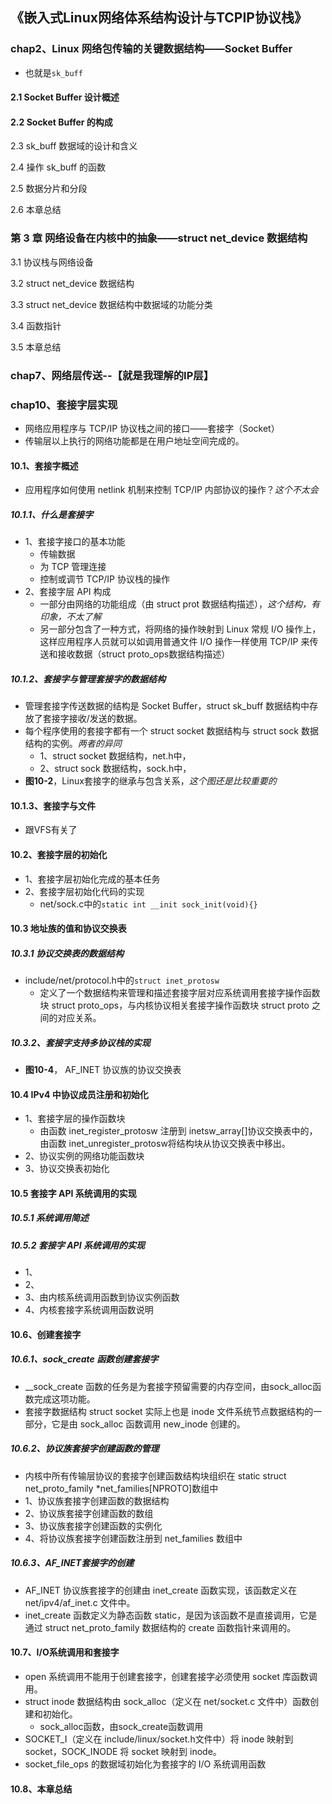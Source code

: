 ## 《嵌入式Linux网络体系结构设计与TCPIP协议栈》

### chap2、Linux 网络包传输的关键数据结构——Socket Buffer

+ 也就是`sk_buff`

#### 2.1 Socket Buffer 设计概述

#### 2.2 Socket Buffer 的构成

2.3 sk_buff 数据域的设计和含义

2.4 操作 sk_buff 的函数

2.5 数据分片和分段

2.6 本章总结

### 第 3 章 网络设备在内核中的抽象——struct net_device 数据结构

3.1 协议栈与网络设备

3.2 struct net_device 数据结构

3.3 struct net_device 数据结构中数据域的功能分类

3.4 函数指针

3.5 本章总结

### chap7、网络层传送--【就是我理解的IP层】

### chap10、套接字层实现

+ 网络应用程序与 TCP/IP 协议栈之间的接口——套接字（Socket）
+ 传输层以上执行的网络功能都是在用户地址空间完成的。

#### 10.1、套接字概述

+ 应用程序如何使用 netlink 机制来控制 TCP/IP 内部协议的操作？*这个不太会*

##### 10.1.1、什么是套接字

+ 1、套接字接口的基本功能
  + 传输数据
  + 为 TCP 管理连接
  + 控制或调节 TCP/IP 协议栈的操作
+ 2、套接字层 API 构成
  + 一部分由网络的功能组成（由 struct prot 数据结构描述），*这个结构，有印象，不太了解*
  + 另一部分包含了一种方式，将网络的操作映射到 Linux 常规 I/O 操作上，这样应用程序人员就可以如调用普通文件 I/O 操作一样使用 TCP/IP 来传送和接收数据（struct proto_ops数据结构描述）

##### 10.1.2、套接字与管理套接字的数据结构

+ 管理套接字传送数据的结构是 Socket Buffer，struct sk_buff 数据结构中存放了套接字接收/发送的数据。
+ 每个程序使用的套接字都有一个 struct socket 数据结构与 struct sock 数据结构的实例。*两者的异同*
  + 1、struct socket 数据结构，net.h中，
  + 2、struct sock 数据结构，sock.h中，
+ **图10-2**，Linux套接字的继承与包含关系，*这个图还是比较重要的*

#### 10.1.3、套接字与文件

+ 跟VFS有关了

#### 10.2、套接字层的初始化

+ 1、套接字层初始化完成的基本任务
+ 2、套接字层初始化代码的实现
  + net/sock.c中的`static int __init sock_init(void){}`

#### 10.3 地址族的值和协议交换表

##### 10.3.1 协议交换表的数据结构

+ include/net/protocol.h中的`struct inet_protosw`
  + 定义了一个数据结构来管理和描述套接字层对应系统调用套接字操作函数块 struct proto_ops，与内核协议相关套接字操作函数块 struct proto 之间的对应关系。

##### 10.3.2、套接字支持多协议栈的实现

+ **图10-4**， AF_INET 协议族的协议交换表

#### 10.4 IPv4 中协议成员注册和初始化

+ 1、套接字层的操作函数块
  + 由函数 inet_register_protosw 注册到 inetsw_array[]协议交换表中的，由函数 inet_unregister_protosw将结构块从协议交换表中移出。
+ 2、协议实例的网络功能函数块
+ 3、协议交换表初始化

#### 10.5 套接字 API 系统调用的实现

##### 10.5.1 系统调用简述

##### 10.5.2 套接字 API 系统调用的实现

+ 1、
+ 2、
+ 3、由内核系统调用函数到协议实例函数
+ 4、内核套接字系统调用函数说明

#### 10.6、创建套接字

##### 10.6.1、sock_create 函数创建套接字

+ __sock_create 函数的任务是为套接字预留需要的内存空间，由sock_alloc函数完成这项功能。
+ 套接字数据结构 struct socket 实际上也是 inode 文件系统节点数据结构的一部分，它是由 sock_alloc 函数调用 new_inode 创建的。

##### 10.6.2、协议族套接字创建函数的管理

+ 内核中所有传输层协议的套接字创建函数结构块组织在 static struct net_proto_family *net_families[NPROTO]数组中
+ 1、协议族套接字创建函数的数据结构
+ 2、协议族套接字创建函数的数组
+ 3、协议族套接字创建函数的实例化
+ 4、将协议族套接字创建函数注册到 net_families 数组中

##### 10.6.3、AF_INET套接字的创建

+ AF_INET 协议族套接字的创建由 inet_create 函数实现，该函数定义在 net/ipv4/af_inet.c 文件中。
+ inet_create 函数定义为静态函数 static，是因为该函数不是直接调用，它是通过 struct net_proto_family 数据结构的 create 函数指针来调用的。

#### 10.7、I/O系统调用和套接字

+ open 系统调用不能用于创建套接字，创建套接字必须使用 socket 库函数调用。
+ struct inode 数据结构由 sock_alloc（定义在 net/socket.c 文件中）函数创建和初始化。
  + sock_alloc函数，由sock_create函数调用
+  SOCKET_I（定义在 include/linux/socket.h文件中）将 inode 映射到 socket，SOCK_INODE 将 socket 映射到 inode。
+ socket_file_ops 的数据域初始化为套接字的 I/O 系统调用函数

#### 10.8、本章总结